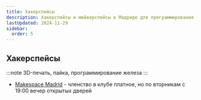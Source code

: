 ```yaml
---
title: Хакерспейсы
description: Хакерспейсы и мейкерспейсы в Мадриде для программирования, 3D-печати и пайки
lastUpdated: 2024-11-29
sidebar:
  order: 5
---
```


## Хакерспейсы

:::note
3D-печать, пайка, программирование железа
:::

- [Makespace Madrid](https://makespacemadrid.org/) - членство в клубе платное, но по вторникам с 19:00 вечер открытых дверей